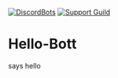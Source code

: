 
[hl]: https://discordbots.org/api/widget/status/210363111729790977.png
[hlLink]: https://discordbots.org/bot/210363111729790977
[discord]: https://discord.com/api/guilds/191245668617158656/embed.png
[discordLink]: https://discord.gg/fqkxJjY4yM
[inviteLink]: https://dunctebot.link/invite
[patronLink]: https://patreon.com/DuncteBot
[patronImage]: https://img.shields.io/badge/Donate-Patreon-orange.svg

[![DiscordBots][hl]][hlLink] [![Support Guild][discord]][discordLink]
# Hello-Bott
says hello
